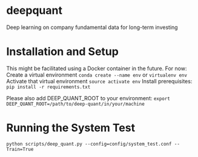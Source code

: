 # deepquant
Deep learning on company fundamental data for long-term investing

# Installation and Setup
This might be facilitated using a Docker container in the future.
For now:
Create a virtual environment
`conda create --name env`
or
`virtualenv env`
Activate that virtual environment
`source activate env`
Install prerequisites:
`pip install -r requirements.txt`

Please also add DEEP\_QUANT\_ROOT to your environment:
`export DEEP_QUANT_ROOT=/path/to/deep-quant/in/your/machine`

# Running the System Test
`python scripts/deep_quant.py --config=config/system_test.conf --Train=True`
